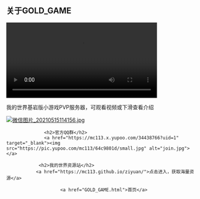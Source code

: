 
<html>
	<head>
		 <div class="row">
        <div class="side">
            <h2>关于GOLD_GAME</h2>
            <video src="网址" class="fakeimg" controls height="200"></video>
            <p>我的世界基岩版小游戏PVP服务器，可观看视频或下滑查看介绍</p>
        </div> 
			 <a href="https://mc113.x.yupoo.com/34433922?uid=1" target="_blank"><img src="https://pic.yupoo.com/mc113/b2ccab5f/0f709ec0.jpg" alt="微信图片_20210515114156.jpg"></a>
		
				  <h2>官方QQ群</h2>
				  <a href="https://mc113.x.yupoo.com/34438766?uid=1" target="_blank"><img src="https://pic.yupoo.com/mc113/64c9801d/small.jpg" alt="join.jpg"></a>
		            
			    <h2>我的世界资源站</h2>
			   <a href="https://mc113.github.io/ziyuan/">点击进入，获取海量资源</a>
			   
	                    <a href="GOLD_GAME.html">首页</a>
